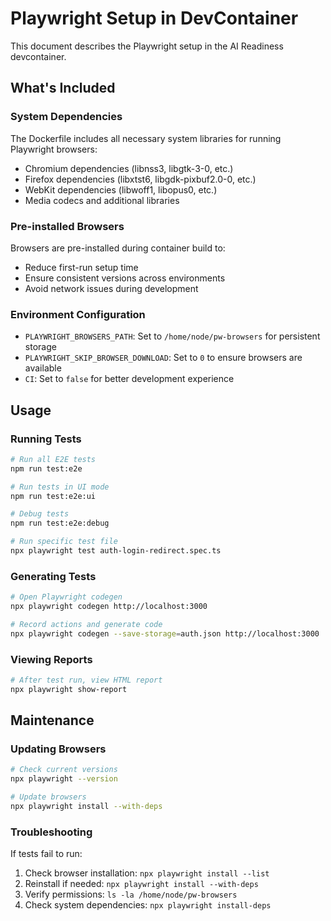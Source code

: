 # Playwright Setup in DevContainer

This document describes the Playwright setup in the AI Readiness devcontainer.

## What's Included

### System Dependencies
The Dockerfile includes all necessary system libraries for running Playwright browsers:
- Chromium dependencies (libnss3, libgtk-3-0, etc.)
- Firefox dependencies (libxtst6, libgdk-pixbuf2.0-0, etc.)
- WebKit dependencies (libwoff1, libopus0, etc.)
- Media codecs and additional libraries

### Pre-installed Browsers
Browsers are pre-installed during container build to:
- Reduce first-run setup time
- Ensure consistent versions across environments
- Avoid network issues during development

### Environment Configuration
- `PLAYWRIGHT_BROWSERS_PATH`: Set to `/home/node/pw-browsers` for persistent storage
- `PLAYWRIGHT_SKIP_BROWSER_DOWNLOAD`: Set to `0` to ensure browsers are available
- `CI`: Set to `false` for better development experience

## Usage

### Running Tests
```bash
# Run all E2E tests
npm run test:e2e

# Run tests in UI mode
npm run test:e2e:ui

# Debug tests
npm run test:e2e:debug

# Run specific test file
npx playwright test auth-login-redirect.spec.ts
```

### Generating Tests
```bash
# Open Playwright codegen
npx playwright codegen http://localhost:3000

# Record actions and generate code
npx playwright codegen --save-storage=auth.json http://localhost:3000
```

### Viewing Reports
```bash
# After test run, view HTML report
npx playwright show-report
```

## Maintenance

### Updating Browsers
```bash
# Check current versions
npx playwright --version

# Update browsers
npx playwright install --with-deps
```

### Troubleshooting
If tests fail to run:
1. Check browser installation: `npx playwright install --list`
2. Reinstall if needed: `npx playwright install --with-deps`
3. Verify permissions: `ls -la /home/node/pw-browsers`
4. Check system dependencies: `npx playwright install-deps`